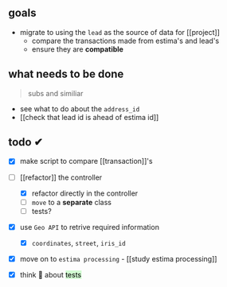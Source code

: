 ## goals
- migrate to using the `lead` as the source of data for [[project]]
	- compare the transactions made from estima's and lead's
	- ensure they are **compatible**

## what needs to be done
> subs and similiar
- see what to do about the `address_id`
- [[check that lead id is ahead of estima id]]

## todo ✔
- [x] make script to compare [[transaction]]'s
- [ ] [[refactor]] the controller
	- [x] refactor directly in the controller
	- [ ] `move` to a **separate** class
	- [ ] tests?
- [x] use `Geo API` to retrive required information
	- [x] `coordinates`, `street`, `iris_id`
- [x] move on to `estima processing` - [[study estima processing]]
- [x] think 🤔 about <mark style="background: #BBFABBA6;">tests</mark>

